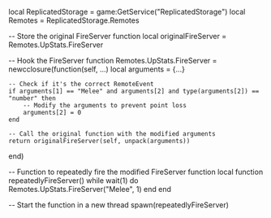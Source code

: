 local ReplicatedStorage = game:GetService("ReplicatedStorage")
local Remotes = ReplicatedStorage.Remotes

-- Store the original FireServer function
local originalFireServer = Remotes.UpStats.FireServer

-- Hook the FireServer function
Remotes.UpStats.FireServer = newcclosure(function(self, ...)
    local arguments = {...}

    -- Check if it's the correct RemoteEvent
    if arguments[1] == "Melee" and arguments[2] and type(arguments[2]) == "number" then
        -- Modify the arguments to prevent point loss
        arguments[2] = 0
    end

    -- Call the original function with the modified arguments
    return originalFireServer(self, unpack(arguments))
end)

-- Function to repeatedly fire the modified FireServer function
local function repeatedlyFireServer()
    while wait(1) do
        Remotes.UpStats.FireServer("Melee", 1)
    end
end

-- Start the function in a new thread
spawn(repeatedlyFireServer)
